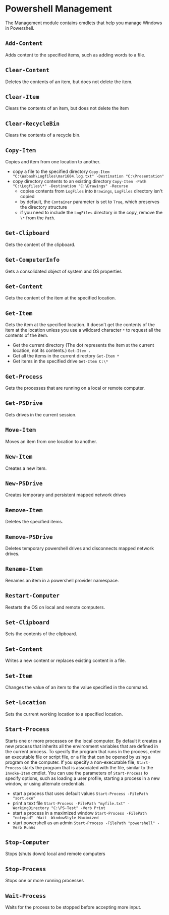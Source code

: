 # Powershell Management
The Management module contains cmdlets that help you manage Windows in Powershell.

## `Add-Content`
Adds content to the specified items, such as adding words to a file.

## `Clear-Content`
Deletes the contents of an item, but does not delete the item.

## `Clear-Item`
Clears the contents of an item, but does not delete the item

## `Clear-RecycleBin`
Clears the contents of a recycle bin.

## `Copy-Item`
Copies and item from one location to another.
* copy a file to the specified directory `Copy-Item "C:\Wabash\Logfiles\mar1604.log.txt" -Destination "C:\Presentation"`
* copy directory contents to an existing directory `Copy-Item -Path "C:\Logfiles\*" -Destination "C:\Drawings" -Recurse`
  * copies contents from `LogFiles` into `Drawings`, `LogFiles` directory isn't copied
  * by default, the `Container` parameter is set to `True`, which preserves the directory structure
  * if you need to include the `LogFiles` directory in the copy, remove the `\*` from the `Path`.

## `Get-Clipboard`
Gets the content of the clipboard.

## `Get-ComputerInfo`
Gets a consolidated object of system and OS properties

## `Get-Content`
Gets the content of the item at the specified location.

## `Get-Item`
Gets the item at the specified location. It doesn't get the contents
of the item at the location unless you use a wildcard character `*`
to request all the contents of the item.

* Get the current directory (The dot represents the item at the
  current location, not its contents.) `Get-Item .`
* Get all the items in the current directory `Get-Item *`
* Get items in the specified drive `Get-Item C:\*`

## `Get-Process`
Gets the processes that are running on a local or remote computer.

## `Get-PSDrive`
Gets drives in the current session.

## `Move-Item`
Moves an item from one location to another.

## `New-Item`
Creates a new item.

## `New-PSDrive`
Creates temporary and persistent mapped network drives

## `Remove-Item`
Deletes the specified items.

## `Remove-PSDrive`
Deletes temporary powershell drives and disconnects mapped
network drives.

## `Rename-Item`
Renames an item in a powershell provider namespace.

## `Restart-Computer`
Restarts the OS on local and remote computers.

## `Set-Clipboard`
Sets the contents of the clipboard.

## `Set-Content`
Writes a new content or replaces existing content in a file.

## `Set-Item`
Changes the value of an item to the value specified in the command.

## `Set-Location`
Sets the current working location to a specified location.

## `Start-Process`
Starts one or more processes on the local computer. By default it creates a new
process that inherits all the environment variables that are defined in the current
process. To specify the program that runs in the process, enter an executable file
or script file, or a file that can be opened by using a program on the computer. If
you specify a non-executable file, `Start-Process` starts the program that is associated
with the file, similar to the `Invoke-Item` cmdlet. You can use the parameters of `Start-Process`
to specify options, such as loading a user profile, starting a process in a new window, or
using alternate credentials.

* start a process that uses default values `Start-Process -FilePath "sort.exe"`
* print a text file `Start-Process -FilePath "myfile.txt" -WorkingDirectory "C:\PS-Test" -Verb Print`
* start a process in a maximized window `Start-Process -FilePath "notepad" -Wait -WindowStyle Maximized`
* start powershell as an admin `Start-Process -FilePath "powershell" -Verb RunAs`

## `Stop-Computer`
Stops (shuts down) local and remote computers

## `Stop-Process`
Stops one or more running processes

## `Wait-Process`
Waits for the process to be stopped before accepting more input.
